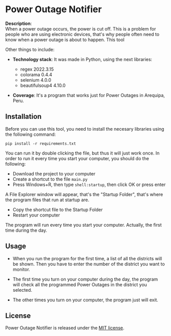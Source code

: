 # Power Outage Notifier

**Description**:  
When a power outage occurs, the power is cut off. This is a problem for people who are using electronic devices, that's why people often need to know when a power outage is about to happen.
This tool 

Other things to include:

  - **Technology stack**: It was made in Python, using the next libraries:
    
    - regex 2022.3.15
    - colorama 0.4.4
    - selenium 4.0.0
    - beautifulsoup4 4.10.0

  - **Coverage**: It's a program that works just for Power Outages in Arequipa, Peru.

## Installation
Before you can use this tool, you need to install the necesary libraries using the following command:
```
pip install -r requirements.txt
```

You can run it by double clicking the file, but thus it will just work once. In order to run it every time you start your computer, you should do the following:
- Download the project to your computer
- Create a shortcut to the file `main.py`
- Press Windows+R, then type `shell:startup`, then click OK or press enter

A File Explorer window will appear, that's the "Startup Folder", that's where the program files that run at startup are.

- Copy the shortcut file to the Startup Folder
- Restart your computer

The program will run every time you start your computer. Actually, the first time during the day.

## Usage

- When you run the program for the first time, a list of all the districts will be shown. Then you have to enter the number of the district you want to monitor.


- The first time you turn on your computer during the day, the program will check all the programmed Power Outages in the district you selected.

- The other times you turn on your computer, the program just will exit.

## License
Power Outage Notifier is released under the [MIT license](https://opensource.org/licenses/MIT).